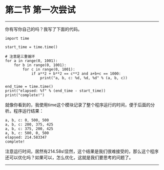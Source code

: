 # 第二节 第一次尝试


***

你有写你自己的吗？我写了下面的代码。

```
import time

start_time = time.time()

# 注意是三重循环
for a in range(0, 1001):
    for b in range(0, 1001):
        for c in range(0, 1001):
            if a**2 + b**2 == c**2 and a+b+c == 1000:
                print("a, b, c: %d, %d, %d" % (a, b, c))

end_time = time.time()
print("elapsed: %f" % (end_time - start_time))
print("complete!")
```

就像你看到的，我使用time这个模块记录了整个程序运行的时间，便于后面的分析。程序运行结果：
```
a, b, c: 0, 500, 500
a, b, c: 200, 375, 425
a, b, c: 375, 200, 425
a, b, c: 500, 0, 500
elapsed: 214.583347
complete!
```

注意运行时间，居然有214.58s!显然，这个结果是我们很难接受的，那么这个程序还可以优化吗？如果可以，怎么优化，这就是我们要思考的问题了。


***